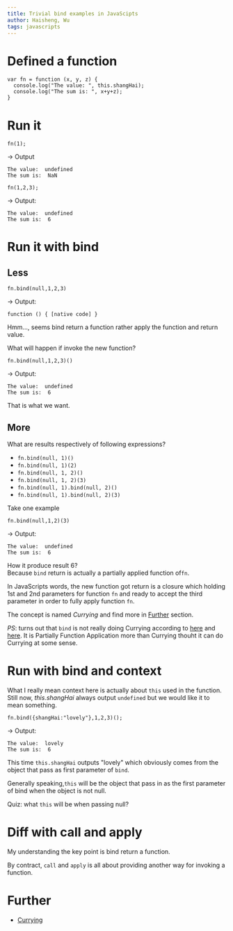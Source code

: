 ```yaml
---
title: Trivial bind examples in JavaScipts
author: Haisheng, Wu
tags: javascripts
---
```


# Defined a function

~~~~~~{.javascripts}
var fn = function (x, y, z) {
  console.log("The value: ", this.shangHai);
  console.log("The sum is: ", x+y+z);
}
~~~~~~

# Run it
~~~~~~{.javascripts}
fn(1);
~~~~~~

-> Output

~~~~~~{.javascripts}
The value:  undefined
The sum is:  NaN
~~~~~~

~~~~~~{.javascripts}
fn(1,2,3);
~~~~~~

-> Output:

~~~~~~{.javascripts}
The value:  undefined
The sum is:  6
~~~~~~

# Run it with bind

## Less

~~~~~~{.javascripts}
fn.bind(null,1,2,3)
~~~~~~

-> Output:

~~~~~~{.javascripts}
function () { [native code] }
~~~~~~

Hmm..., seems bind return a function rather apply the function and return value.

What will happen if invoke the new function?

~~~~~~{.javascripts}
fn.bind(null,1,2,3)()
~~~~~~

-> Output:

~~~~~~{.javascripts}
The value:  undefined
The sum is:  6
~~~~~~

That is what we want.

## More

What are results respectively of following expressions?

  - `fn.bind(null, 1)()`
  - `fn.bind(null, 1)(2)`
  - `fn.bind(null, 1, 2)()`
  - `fn.bind(null, 1, 2)(3)`
  - `fn.bind(null, 1).bind(null, 2)()`
  - `fn.bind(null, 1).bind(null, 2)(3)`

Take one example

~~~~~~{.javascripts}
fn.bind(null,1,2)(3)
~~~~~~

-> Output:

~~~~~~{.javascripts}
The value:  undefined
The sum is:  6
~~~~~~

How it produce result 6? \
Because `bind` return is actually a partially applied function of`fn`.

In JavaScripts words, the new function got return is a closure
which holding 1st and 2nd parameters for function `fn` and ready to
accept the third parameter in order to fully apply function `fn`.

The concept is named *Currying* and find more in [Further](#further) section.

_PS_: turns out that `bind` is not really doing Currying according to [here](http://en.wikipedia.org/wiki/Currying)
and [here](http://www.uncarved.com/blog/not_currying.mrk). It is Partially Function Application more than Currying
thouht it can do Currying at some sense.

# Run with bind and context

What I really mean context here is actually about `this` used in the
function. Still now, _this.shangHai_ always output `undefined` but we
would like it to mean something.

~~~~~~{.javascripts}
fn.bind({shangHai:"lovely"},1,2,3)();
~~~~~~

-> Output:

~~~~~~{.javascripts}
The value:  lovely
The sum is:  6
~~~~~~

This time `this.shangHai` outputs "lovely" which obviously comes from
the object that pass as first parameter of `bind`.

Generally speaking,`this` will be the object that pass in as the first
parameter of bind when the object is not null.

Quiz: what `this` will be when passing null?

# Diff with call and apply
My understanding the key point is bind return a function.

By contract, `call` and `apply` is all about providing another way for
invoking a function.

# Further
  - [Currying](http://en.wikipedia.org/wiki/Currying)
